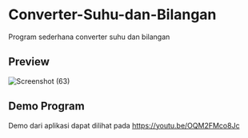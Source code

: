 # Converter-Suhu-dan-Bilangan
Program sederhana converter suhu dan bilangan

## Preview 
![Screenshot (63)](https://github.com/nandadwinurkholifah/Converter-Suhu-dan-Bilangan/assets/56701272/339b445c-a449-4760-93bb-2b57badbbfab)

## Demo Program
Demo dari aplikasi dapat dilihat pada https://youtu.be/OQM2FMco8Jc
